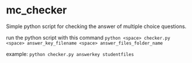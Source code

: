 # mc_checker
Simple python script for checking the answer of multiple choice questions. 


run the python script with this command
`python <space> checker.py <space> answer_key_filename <space> answer_files_folder_name`

example: `python checker.py answerkey studentfiles`
